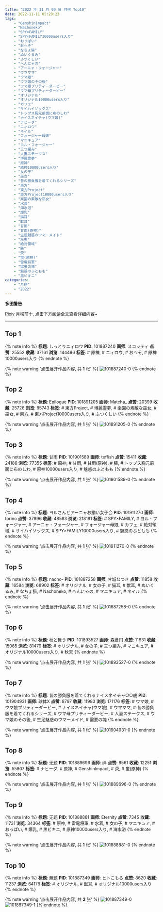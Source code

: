 ```yaml
---
title: "2022 年 11 月 09 日 月榜 Top10"
date: 2022-11-11 05:20:23
tags:
    - "GenshinImpact"
    - "Nachoneko"
    - "SPY×FAMILY"
    - "SPY×FAMILY10000users入り"
    - "おっぱい"
    - "おへそ"
    - "なちょ猫"
    - "ぬいぐるみ"
    - "ふつくしい"
    - "へんにゃの"
    - "アーニャ・フォージャー"
    - "ウマママ"
    - "ウマ娘"
    - "ウマ娘のその後"
    - "ウマ娘プリティーダービー"
    - "ウマ母プリティーダービー"
    - "オリジナル"
    - "オリジナル10000users入り"
    - "カフェ"
    - "サイハイソックス"
    - "トップス胸元前面に布のしわ"
    - "ナイスネイチャ(ウマ娘)"
    - "ナヒーダ"
    - "ニィロウ"
    - "ネイル"
    - "フォージャー母娘"
    - "マニキュア"
    - "ヨル・フォージャー"
    - "三つ編み"
    - "人妻ステークス"
    - "博麗霊夢"
    - "原神"
    - "原神10000users入り"
    - "女の子"
    - "巫女"
    - "昔の勝負服を着てくれるシリーズ"
    - "東方"
    - "東方Project"
    - "東方Project10000users入り"
    - "楽園の素敵な巫女"
    - "水着"
    - "海水浴"
    - "爆乳"
    - "猫耳"
    - "獣耳"
    - "甘雨"
    - "甘雨(原神)"
    - "生足魅惑のウマーメイド"
    - "秋天"
    - "絶対領域"
    - "腋"
    - "荧"
    - "蛍(原神)"
    - "雷電将軍"
    - "需要の塊"
    - "魅惑のふともも"
    - "黒ビキニ"
categories:
    - "月榜"
    - "2022"
---
```


<i class="fa fa-triangle-exclamation"></i>**多图警告**<i class="fa fa-triangle-exclamation"></i>

[Pixiv](https://www.pixiv.net/) 月榜前十, 点击下方阅读全文查看详细内容~

<!-- more -->

---

## Top 1

{% note info %}
**标题**: しっとりニィロウ
**PID**: 101887240 **画师**: スコッティ
**点赞**: 25552 **收藏**: 37161 **浏览**: 144496
**标签**: # 原神, # ニィロウ, # おへそ, # 原神10000users入り
{% endnote %}

{% note warning '点击展开作品内容, 共 **1** 张' %}
![101887240-0](https://i.pixiv.re/img-original/img/2022/10/13/00/00/03/101887240_p0.png)
{% endnote %}

## Top 2

{% note info %}
**标题**: Epilogue
**PID**: 101891205 **画师**: Matcha_
**点赞**: 20399 **收藏**: 25726 **浏览**: 85743
**标签**: # 東方Project, # 博麗霊夢, # 楽園の素敵な巫女, # 巫女, # 東方, # 東方Project10000users入り, # ふつくしい
{% endnote %}

{% note warning '点击展开作品内容, 共 **1** 张' %}
![101891205-0](https://i.pixiv.re/img-original/img/2022/10/13/03/12/03/101891205_p0.jpg)
{% endnote %}

## Top 3

{% note info %}
**标题**: 甘雨
**PID**: 101901589 **画师**: teffish
**点赞**: 15411 **收藏**: 24186 **浏览**: 77355
**标签**: # 原神, # 甘雨, # 甘雨(原神), # 腋, # トップス胸元前面に布のしわ, # 原神10000users入り, # 魅惑のふともも
{% endnote %}

{% note warning '点击展开作品内容, 共 **1** 张' %}
![101901589-0](https://i.pixiv.re/img-original/img/2022/10/13/18/03/42/101901589_p0.jpg)
{% endnote %}

## Top 4

{% note info %}
**标题**: ヨルさんとアーニャお揃い女子会
**PID**: 101911270 **画师**: torino
**点赞**: 37896 **收藏**: 48583 **浏览**: 218181
**标签**: # SPY×FAMILY, # ヨル・フォージャー, # アーニャ・フォージャー, # フォージャー母娘, # カフェ, # 絶対領域, # サイハイソックス, # SPY×FAMILY10000users入り, # 魅惑のふともも
{% endnote %}

{% note warning '点击展开作品内容, 共 **1** 张' %}
![101911270-0](https://i.pixiv.re/img-original/img/2022/10/14/00/00/08/101911270_p0.jpg)
{% endnote %}

## Top 5

{% note info %}
**标题**: nacho-
**PID**: 101887258 **画师**: 甘城なつき
**点赞**: 11858 **收藏**: 16584 **浏览**: 68902
**标签**: # オリジナル, # 女の子, # 猫耳, # 獣耳, # ぬいぐるみ, # なちょ猫, # Nachoneko, # へんにゃの, # マニキュア, # ネイル
{% endnote %}

{% note warning '点击展开作品内容, 共 **1** 张' %}
![101887258-0](https://i.pixiv.re/img-original/img/2022/10/13/00/00/06/101887258_p0.png)
{% endnote %}

## Top 6

{% note info %}
**标题**: 秋と舞う
**PID**: 101893527 **画师**: 森倉円
**点赞**: 11831 **收藏**: 15065 **浏览**: 81479
**标签**: # オリジナル, # 女の子, # 三つ編み, # マニキュア, # オリジナル10000users入り, # 秋天
{% endnote %}

{% note warning '点击展开作品内容, 共 **1** 张' %}
![101893527-0](https://i.pixiv.re/img-original/img/2022/10/13/07/39/57/101893527_p0.png)
{% endnote %}

## Top 7

{% note info %}
**标题**: 昔の勝負服を着てくれるナイスネイチャ○○歳
**PID**: 101904931 **画师**: 球体X
**点赞**: 8797 **收藏**: 11983 **浏览**: 171176
**标签**: # ウマ娘, # ウマ娘プリティーダービー, # ナイスネイチャ(ウマ娘), # ウマママ, # 昔の勝負服を着てくれるシリーズ, # ウマ母プリティーダービー, # 人妻ステークス, # ウマ娘のその後, # 生足魅惑のウマーメイド, # 需要の塊
{% endnote %}

{% note warning '点击展开作品内容, 共 **1** 张' %}
![101904931-0](https://i.pixiv.re/img-original/img/2022/10/13/20/27/26/101904931_p0.png)
{% endnote %}

## Top 8

{% note info %}
**标题**: 无题
**PID**: 101889696 **画师**: 绊
**点赞**: 8561 **收藏**: 12251 **浏览**: 55807
**标签**: # ナヒーダ, # 原神, # GenshinImpact, # 荧, # 蛍(原神)
{% endnote %}

{% note warning '点击展开作品内容, 共 **1** 张' %}
![101889696-0](https://i.pixiv.re/img-original/img/2022/10/13/01/30/31/101889696_p0.jpg)
{% endnote %}

## Top 9

{% note info %}
**标题**: 无题
**PID**: 101888881 **画师**: Eternity
**点赞**: 7345 **收藏**: 11731 **浏览**: 34364
**标签**: # 原神, # 雷電将軍, # 水着, # 女の子, # マニキュア, # おっぱい, # 爆乳, # 黒ビキニ, # 原神10000users入り, # 海水浴
{% endnote %}

{% note warning '点击展开作品内容, 共 **1** 张' %}
![101888881-0](https://i.pixiv.re/img-original/img/2022/10/13/00/52/11/101888881_p0.jpg)
{% endnote %}

## Top 10

{% note info %}
**标题**: 無題
**PID**: 101887349 **画师**: ヒトこもる
**点赞**: 8620 **收藏**: 11237 **浏览**: 64178
**标签**: # オリジナル, # 獣耳, # オリジナル10000users入り
{% endnote %}

{% note warning '点击展开作品内容, 共 **2** 张' %}
![101887349-0](https://i.pixiv.re/img-original/img/2022/10/13/00/00/23/101887349_p0.png)
![101887349-1](https://i.pixiv.re/img-original/img/2022/10/13/00/00/23/101887349_p1.png)
{% endnote %}

